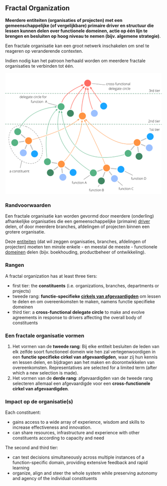 ## Fractal Organization

**Meerdere entiteiten (organisaties of projecten) met een gemeenschappelijke (of vergelijkbare) primaire driver en structuur die lessen kunnen delen over functionele domeinen, actie op één lijn te brengen en besluiten op hoog niveau te nemen (bijv. algemene strategie)**.

Een fractale organisatie kan een groot netwerk inschakelen om snel te reageren op veranderende contexten.

Indien nodig kan het patroon herhaald worden om meerdere fractale organisaties te verbinden tot één.

![Fractal Organization](img/structural-patterns/fractal-organization.png)

### Randvoorwaarden

Een fractale organisatie kan worden gevormd door meerdere (onderling) afhankelijke organisaties die een gemeenschappelijke (primaire) [driver](glossary:driver) delen, of door meerdere branches, afdelingen of projecten binnen een grotere organisatie.

Deze [entiteiten](glossary:constituent) (dat wil zeggen organisaties, branches, afdelingen of projecten) moeten ten minste enkele - en meestal de meeste - functionele [domeinen](glossary:domain) delen (bijv. boekhouding, productbeheer of ontwikkeling).

### Rangen

A fractal organization has at least three tiers:

- first tier: the **constituents** (i.e. organizations, branches, departments or projects)
- tweede rang: **functie-specifieke [cirkels van afgevaardigden](section:delegate-circle)** om lessen te delen en om overeenkomsten te maken, namens functie specifieke domeinen
- third tier: a **cross-functional delegate circle** to make and evolve agreements in response to drivers affecting the overall body of constituents

### Een fractale organisatie vormen

1. Het vormen van de **tweede rang**: Bij elke entiteit besluiten de leden van elk zelfde soort functioneel domein wie hen zal vertegenwoordigen in een **functie specifieke cirkel van afgevaardigden**, waar zij hun kennis en lessen delen, en bijdragen aan het maken en doorontwikkelen van overeenkomsten. Representatives are selected for a limited term (after which a new selection is made).
2. Het vormen van de **derde rang**: afgevaardigden van de tweede rang selecteren allemaal een afgevaardigde voor een **cross-functionele cirkel van afgevaardigden**.

### Impact op de organisatie(s)

Each constituent:

- gains access to a wide array of experience, wisdom and skills to increase effectiveness and innovation.
- can share resources, infrastructure and experience with other constituents according to capacity and need

The second and third tier:

- can test decisions simultaneously across multiple instances of a function-specific domain, providing extensive feedback and rapid learning
- organize, align and steer the whole system while preserving autonomy and agency of the individual constituents